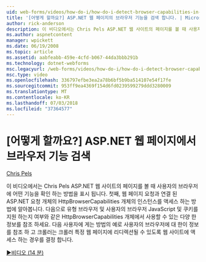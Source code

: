 ```yaml
---
uid: web-forms/videos/how-do-i/how-do-i-detect-browser-capabilities-in-aspnet-web-pages
title: '[어떻게 할까요?] ASP.NET 웹 페이지의 브라우저 기능을 검색 합니다. | Microsoft Docs'
author: rick-anderson
description: 이 비디오에서는 Chris Pels ASP.NET 웹 사이트의 페이지를 볼 때 사용자의 브라우저에 어떤 기능을 확인 하는 방법을 표시 됩니다. 먼저, acc. 방법...
ms.author: aspnetcontent
manager: wpickett
ms.date: 06/19/2008
ms.topic: article
ms.assetid: aabfeabb-459e-4cfd-b067-44da3bbb291b
ms.technology: dotnet-webforms
msc.legacyurl: /web-forms/videos/how-do-i/how-do-i-detect-browser-capabilities-in-aspnet-web-pages
msc.type: video
ms.openlocfilehash: 336797efbe3ea2a78b6bf5b9ba514107e54f17fe
ms.sourcegitcommit: 953ff9ea4369f154d6fd0239599279ddd3280009
ms.translationtype: MT
ms.contentlocale: ko-KR
ms.lasthandoff: 07/03/2018
ms.locfileid: "37364577"
---
```

<a name="how-do-i-detect-browser-capabilities-in-aspnet-web-pages"></a>[어떻게 할까요?] ASP.NET 웹 페이지에서 브라우저 기능 검색
====================
[Chris Pels](https://twitter.com/chrispels)

이 비디오에서는 Chris Pels ASP.NET 웹 사이트의 페이지를 볼 때 사용자의 브라우저에 어떤 기능을 확인 하는 방법을 표시 됩니다. 첫째, 웹 페이지 요청과 연결 된 ASP.NET 요청 개체의 HttpBrowserCapabilities 개체의 인스턴스를 액세스 하는 방법에 알아봅니다. 다음으로 유형 브라우저 및 사용자의 브라우저 JavaScript 및 쿠키를 지원 하는지 여부와 같은 HttpBrowserCapabilities 개체에서 사용할 수 있는 다양 한 정보를 참조 하세요. 다음 사용자에 게는 방법의 예로 사용자의 브라우저에 대 한이 정보를 참조 하 고 크롤러는 크롤러 특정 웹 페이지에 리디렉션될 수 있도록 웹 사이트에 액세스 하는 경우를 결정 합니다.

[&#9654;비디오 (14 분)](https://channel9.msdn.com/Blogs/ASP-NET-Site-Videos/how-do-i-detect-browser-capabilities-in-aspnet-web-pages)
